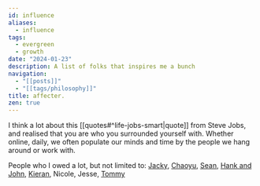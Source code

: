 ```yaml
---
id: influence
aliases:
  - influence
tags:
  - evergreen
  - growth
date: "2024-01-23"
description: A list of folks that inspires me a bunch
navigation:
  - "[[posts]]"
  - "[[tags/philosophy]]"
title: affecter.
zen: true
---
```


I think a lot about this [[quotes#^life-jobs-smart|quote]] from Steve Jobs, and realised that you are who you surrounded yourself with. Whether online, daily, we often populate our minds and time by the people we hang around or work with.

People who I owed a lot, but not limited to: [Jacky](https://jzhao.xyz/), [Chaoyu](https://twitter.com/chaoyu_), [Sean](https://www.linkedin.com/in/ssheng/), [Hank and John](https://www.youtube.com/@vlogbrothers), [Kieran](https://www.fourtet.net/), Nicole, Jesse, [Tommy](https://tommytrinh.me/)
